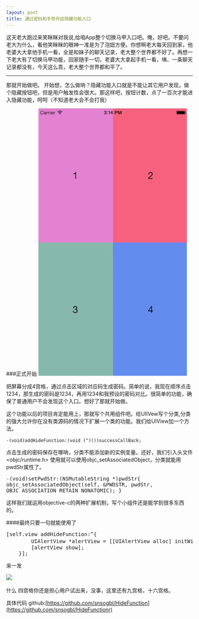 ```yaml
---
layout: post
title: 通过密码和手势开启隐藏功能入口
--- 
```


这天老大跑过来笑眯眯对我说,给咱App整个切换马甲入口吧。俺，好吧。不要问老大为什么，看他笑眯眯的眼神一准是为了泡妞方便。你想啊老大每天回到家，他老婆大大拿他手机一看，全是和妹子的聊天记录，老大整个世界都不好了。再想一下老大有了切换马甲功能，回家随手一切，老婆大大拿起手机一看，咦、一条聊天记录都没有，今天这么乖，老大整个世界都和平了。

---

那就开始做吧。
开始想，怎么做呐？隐藏功能入口就是不能让其它用户发现，做个隐藏按钮吧，但是用户触发性会很大。那这样吧，按钮计数，点了一百次才能进入隐藏功能，呵呵（不知道老大会不会打我）


###正式开始
![](/images/416img.png)

把屏幕分成4宫格，通过点击区域的对应码生成密码。简单的说，我现在顺序点击1234，那生成的密码是1234，再用1234和我预设的密码对比。很简单的功能，确保了普通用户不会发现这个入口。想好了那就开始做。

这个功能以后的项目肯定能用上，那就写个共用组件吧。给UIIVew写个分类,分类的强大允许你在没有类源码的情况下扩展一个类的功能。我们给UIView加一个方法。

	-(void)addHideFunction:(void (^)())successCallBack;
	
点击生成的密码保存在哪呐，分类不能添加新的实例变量。还好，我们引入头文件<objc/runtime.h> 使用就可以使用objc_setAssociatedObject，分类就能用pwdStr属性了。
	<pre>
	-(void)setPwdStr:(NSMutableString *)pwdStr{
    	objc_setAssociatedObject(self, &PWDSTR, pwdStr, OBJC_ASSOCIATION_RETAIN_NONATOMIC);
}
	</pre>	


这样我们就运用objective-c的两种扩展机制，写个小组件还是能学到很多东西的。

####最终只要一句就能使用了
<pre>
[self.view addHideFunction:^{
        UIAlertView *alertView = [[UIAlertView alloc] initWithTitle:@"提示" message:@"开启隐藏功能" delegate:nil cancelButtonTitle:@"取消" otherButtonTitles:@"确定", nil];
        [alertView show];
    }];
</pre>

来一发

![](https://farm8.staticflickr.com/7692/16947384877_a225c28c9d_o_d.gif)

什么 四宫格你还是担心用户试出来，没事，这里还有九宫格，十六宫格。

具体代码 github:[https://github.com/snsogbl/HideFunction](https://github.com/snsogbl/HideFunctionr)

